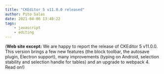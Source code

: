 ```yaml
---
title: "CKEditor 5 v11.0.0 released"
author: Pito Salas
date: 2021-04-06 13:40:22
tags:
    - javascript
    - editing
---
```



(**Web site except:** We are happy to report the release of CKEditor 5 v11.0.0. This version brings a few new features (the block toolbar, the autosave plugin, Electron support), many improvements (typing on Android, selection stability and selection handle for tables) and an upgrade to webpack 4. Read on!) 

